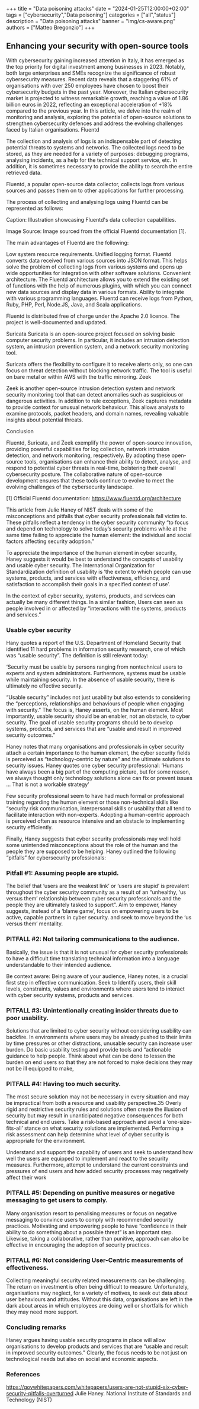 +++
title = "Data poisoning attacks"
date = "2024-01-25T12:00:00+02:00"
tags = ["cybersecurity","Data poisoning"]
categories = ["all","status"]
description = "Data poisoning attacks"
banner = "img/cs-aware.png"
authors = ["Matteo Bregonzio"]
+++

## Enhancing your security with open-source tools

With cybersecurity gaining increased attention in Italy, it has emerged as the top priority for digital investment among businesses in 2023. Notably, both large enterprises and SMEs recognize the significance of robust cybersecurity measures. Recent data reveals that a staggering 61% of organisations with over 250 employees have chosen to boost their cybersecurity budgets in the past year. Moreover, the Italian cybersecurity market is projected to witness remarkable growth, reaching a value of 1.86 billion euros in 2022, reflecting an exceptional acceleration of +18% compared to the previous year. In this article, we delve into the realm of monitoring and analysis, exploring the potential of open-source solutions to strengthen cybersecurity defences and address the evolving challenges faced by Italian organisations.
Fluentd

The collection and analysis of logs is an indispensable part of detecting potential threats to systems and networks. The collected logs need to be stored, as they are needed for a variety of purposes: debugging programs, analysing incidents, as a help for the technical support service, etc. In addition, it is sometimes necessary to provide the ability to search the entire retrieved data.

Fluentd, a popular open-source data collector, collects logs from various sources and passes them on to other applications for further processing.

The process of collecting and analysing logs using Fluentd can be represented as follows:


Caption: Illustration showcasing Fluentd's data collection capabilities.

Image Source: Image sourced from the official Fluentd documentation [1].


The main advantages of Fluentd are the following:

Low system resource requirements. 
Unified logging format. Fluentd converts data received from various sources into JSON format. This helps solve the problem of collecting logs from various systems and opens up wide opportunities for integration with other software solutions.
Convenient architecture. The Fluentd architecture allows you to extend the existing set of functions with the help of numerous plugins, with which you can connect new data sources and display data in various formats.
Ability to integrate with various programming languages. Fluentd can receive logs from Python, Ruby, PHP, Perl, Node.JS, Java, and Scala applications.



Fluentd is distributed free of charge under the Apache 2.0 licence. The project is well-documented and updated.


Suricata
Suricata is an open-source project focused on solving basic computer security problems. In particular, it includes an intrusion detection system, an intrusion prevention system, and a network security monitoring tool.

Suricata offers the flexibility to configure it to receive alerts only, so one can focus on threat detection without blocking network traffic. The tool is useful on bare metal or within AWS with the traffic mirroring.
Zeek

Zeek is another open-source intrusion detection system and network security monitoring tool that can detect anomalies such as suspicious or dangerous activities.  In addition to rule exceptions, Zeek captures metadata to provide context for unusual network behaviour. This allows analysts to examine protocols, packet headers, and domain names, revealing valuable insights about potential threats.


Conclusion

Fluentd, Suricata, and Zeek exemplify the power of open-source innovation, providing powerful capabilities for log collection, network intrusion detection, and network monitoring, respectively. By adopting these open-source tools, organisations can enhance their ability to detect, analyse, and respond to potential cyber threats in real-time, bolstering their overall cybersecurity posture. The collaborative nature of open-source development ensures that these tools continue to evolve to meet the evolving challenges of the cybersecurity landscape.


[1] Official Fluentd documentation: https://www.fluentd.org/architecture



This article from Julie Haney of NIST deals with some of the misconceptions and pitfalls that cyber security professionals fall victim to. These pitfalls reflect a tendency in the cyber security community “to focus and depend on technology to solve today’s security problems while at the same time failing to appreciate the human element: the individual and social factors affecting security adoption.” 

To appreciate the importance of the human element in cyber security, Haney suggests it would be best to understand the concepts of usability and usable cyber security.
The International Organization for Standardization definition of usability is ‘the extent to which people can use systems, products, and services with effectiveness, efficiency, and satisfaction to accomplish their goals in a specified context of use’.  

In the context of cyber security, systems, products, and services can actually be many different things.  In a similar fashion, Users can seen as people involved in or affected by “interactions with the systems, products and services.”

### Usable cyber security

Hany quotes a report of the U.S. Department of Homeland Security that identified 11 hard problems in information security research, one of which was “usable security”. 
The definition is still relevant today:

‘Security must be usable by persons ranging from nontechnical users to experts and system administrators. Furthermore, systems must be usable while maintaining security. In the absence of usable security, there is ultimately no effective security.

“Usable security” includes not just usability but also extends to considering the “perceptions, relationships and behaviours of people when engaging with security.” The focus is, Haney asserts,  on the human element. Most importantly, usable security should be an enabler, not an obstacle, to cyber security. The goal of usable security programs should be to develop systems, products, and services that are “usable and result in improved security outcomes.”

Haney notes that many organisations and professionals in cyber security attach a certain importance to the human element, the cyber security fields is perceived as “technology-centric by nature” and the ultimate solutions to security issues. Haney quotes one cyber security professional: ‘Humans have always been a big part of the computing picture, but for some reason, we always thought only technology solutions alone can fix or prevent issues … That is not a workable strategy’ 

Few security professional seem to have had much formal or professional training regarding the human element or those non-technical skills like “security risk communication, interpersonal skills or usability that all tend to facilitate interaction with non-experts.  Adopting a human-centric approach is perceived often as resource intensive and an obstacle to implementing security efficiently.

Finally, Haney suggests that cyber security professionals may well hold some unintended misconceptions about the role of the human and the people they are supposed to be helping.
Haney outlined the following “pitfalls” for cybersecurity professionals:

### Pitfall #1: Assuming people are stupid. 

The belief that ‘users are the weakest link’ or ‘users are stupid’ is prevalent throughout the cyber security community as a result of an “unhealthy, ‘us versus them’ relationship between cyber security professionals and the people they are ultimately tasked to support”.
Aim to empower, Haney suggests, instead of a ‘blame game’, focus on empowering users to be active, capable partners in cyber security. and seek to move beyond the ‘us versus them’ mentality. 

### PITFALL #2: Not tailoring communications to the audience. 
Basically, the issue is that it is not unusual for cyber security professionals to have a difficult time translating technical information into a language understandable to their intended audience.

Be context aware: Being aware of your audience, Haney notes,  is a crucial first step in effective communication. Seek to Identify users, their skill levels, constraints, values and environments where users tend to interact with cyber security systems, products and services. 

### PITFALL #3: Unintentionally creating insider threats due to poor usability. 
Solutions that are limited to cyber security without considering usability can backfire. In environments where users may be already pushed to their limits by time pressures or other distractions, unusable security can increase user burden. 
Do basic usability testing  and provide tools and “actionable guidance to help people. Think about what can be done to lessen the burden on end users so that they are not forced to make decisions they may not be ill equipped to make,

### PITFALL #4: Having too much security. 
The most secure solution may not be necessary in every situation and may be impractical from both a resource and usability perspective.35 Overly rigid and restrictive security rules and solutions often create the illusion of security but may result in unanticipated negative consequences for both technical and end users.
Take a risk-based approach and avoid a ‘one-size-fits-all’ stance on what security solutions are implemented. Performing a risk assessment  can help determine what level of cyber security is appropriate for the environment.

Understand and support the capability of users and seek to understand how well the users are equipped to implement and react to the security measures. Furthermore, attempt to understand the current constraints and pressures of end users and how added security processes may negatively affect their work

### PITFALL #5: Depending on punitive measures or negative messaging to get users to comply.
Many organisation resort to penalising measures or focus on negative messaging to convince users to comply with recommended security practices.
Motivating and empowering people to have “confidence in their ability to do something about a possible threat” is an important step. Likewise, taking a collaborative, rather than punitive, approach can also be effective in encouraging the adoption of security practices.

### PITFALL #6: Not considering User-Centric measurements of effectiveness.
Collecting meaningful security related measurements can be challenging.  The return on investment is often being difficult to measure. Unfortunately, organisations may neglect, for a variety of motives,  to seek out data about user behaviours and attitudes. Without this data, organisations are left in the dark about areas in which employees are doing well or shortfalls for which they may need more support. 

### Concluding remarks
Haney argues having usable security programs in place will allow organisations  to develop products and services that are “usable and result in improved security outcomes.”  Clearly, the focus needs to be not just on technological needs but also on social and economic aspects.

### References
https://govwhitepapers.com/whitepapers/users-are-not-stupid-six-cyber-security-pitfalls-overturned Julie Haney.  National Institute of Standards and Technology (NIST)

